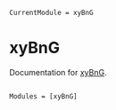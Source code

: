 ```@meta
CurrentModule = xyBnG
```

# xyBnG

Documentation for [xyBnG](https://github.com/xijiang/xyBnG.jl).

```@index
```

```@autodocs
Modules = [xyBnG]
```

